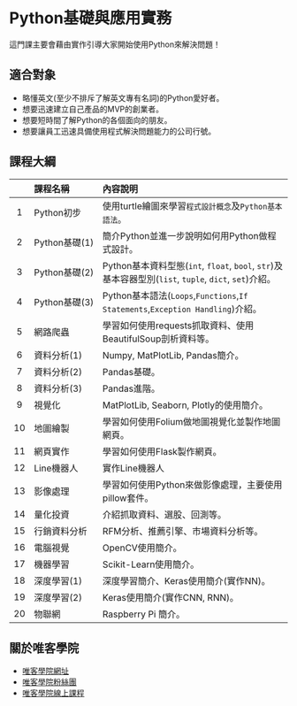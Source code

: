 # Python基礎與應用實務

這門課主要會藉由實作引導大家開始使用Python來解決問題！

## 適合對象

* 略懂英文(至少不排斥了解英文專有名詞)的Python愛好者。
* 想要迅速建立自己產品的MVP的創業者。
* 想要短時間了解Python的各個面向的朋友。
* 想要讓員工迅速具備使用程式解決問題能力的公司行號。

## 課程大綱

||課程名稱|內容說明|
|:-:|:-|:-|
|1|Python初步|使用turtle繪圖來學習`程式設計概念`及`Python基本語法`。|
|2|<nobr>Python基礎(1)</nobr>|簡介Python並進一步說明如何用Python做程式設計。|
|3|Python基礎(2)|Python基本資料型態(`int`, `float`, `bool`, `str`)及基本容器型別(`list`, `tuple`, `dict`, `set`)介紹。|
|4|Python基礎(3)|Python基本語法(`Loops`,`Functions`,`If Statements`,`Exception Handling`)介紹。|
|5|網路爬蟲|學習如何使用requests抓取資料、使用BeautifulSoup剖析資料等。|
|6|資料分析(1)|Numpy, MatPlotLib, Pandas簡介。|
|7|資料分析(2)|Pandas基礎。|
|8|資料分析(3)|Pandas進階。|
|9|視覺化|MatPlotLib, Seaborn, Plotly的使用簡介。|
|10|地圖繪製|學習如何使用Folium做地圖視覺化並製作地圖網頁。|
|11|網頁實作|學習如何使用Flask製作網頁。|
|12|Line機器人|實作Line機器人|
|13|影像處理|學習如何使用Python來做影像處理，主要使用pillow套件。|
|14|量化投資|介紹抓取資料、選股、回測等。|
|15|行銷資料分析|RFM分析、推薦引擎、市場資料分析等。|
|16|電腦視覺|OpenCV使用簡介。|
|17|機器學習|Scikit-Learn使用簡介。|
|18|深度學習(1)|深度學習簡介、Keras使用簡介(實作NN)。|
|19|深度學習(2)|Keras使用簡介(實作CNN, RNN)。|
|20|物聯網|Raspberry Pi 簡介。|

## 關於唯客學院

* [唯客學院網址](http://www.vcdemy.com)
* [唯客學院粉絲團](https://www.facebook.com/KHPYAcademy/)
* [唯客學院線上課程](https://khpy.teachable.com)
